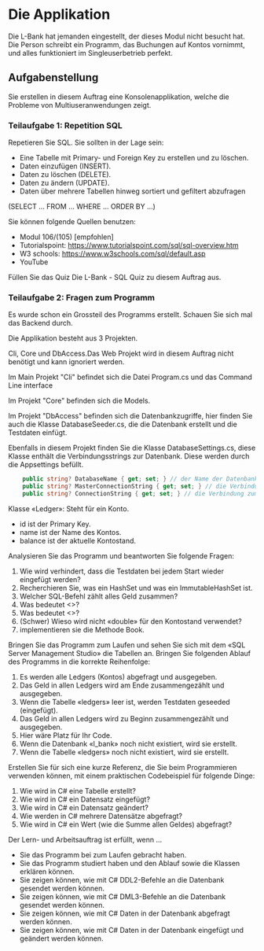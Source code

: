 # Die Applikation

Die L-Bank hat jemanden eingestellt, der dieses Modul nicht besucht hat. Die
Person schreibt ein Programm, das Buchungen auf Kontos vornimmt, und alles
funktioniert im Singleuserbetrieb perfekt.

## Aufgabenstellung
Sie erstellen in diesem Auftrag eine Konsolenapplikation, welche die Probleme
von Multiuseranwendungen zeigt.

### Teilaufgabe 1: Repetition SQL
Repetieren Sie SQL. Sie sollten in der Lage sein:
- Eine Tabelle mit Primary- und Foreign Key zu erstellen und zu löschen.
- Daten einzufügen (INSERT).
- Daten zu löschen (DELETE).
- Daten zu ändern (UPDATE).
- Daten über mehrere Tabellen hinweg sortiert und gefiltert abzufragen

(SELECT … FROM … WHERE … ORDER BY …)

Sie können folgende Quellen benutzen:
- Modul 106/(105) [empfohlen]
- Tutorialspoint: https://www.tutorialspoint.com/sql/sql-overview.htm
- W3 schools: https://www.w3schools.com/sql/default.asp
- YouTube

Füllen Sie das Quiz Die L-Bank - SQL Quiz zu diesem Auftrag aus.

### Teilaufgabe 2: Fragen zum Programm
Es wurde schon ein Grossteil des Programms erstellt. Schauen Sie sich mal das Backend durch.

Die Applikation besteht aus 3 Projekten. 

Cli, Core und DbAccess.Das Web Projekt wird in diesem Auftrag nicht benötigt und kann ignoriert werden.

Im Main Projekt "Cli" befindet sich die Datei Program.cs und das Command Line interface


Im Projekt "Core" befinden sich die Models.

Im Projekt "DbAccess" befinden sich die Datenbankzugriffe, hier finden Sie auch die Klasse DatabaseSeeder.cs, die die Datenbank erstellt und die Testdaten einfügt.

Ebenfalls in diesem Projekt finden Sie die Klasse DatabaseSettings.cs, diese Klasse enthält die Verbindungsstrings zur Datenbank. Diese werden durch die Appsettings befüllt.
```csharp
    public string? DatabaseName { get; set; } // der Name der Datenbank
    public string? MasterConnectionString { get; set; } // die Verbindung zum Datenbank Server, wenn die Datenbank noch nicht existiert
    public string? ConnectionString { get; set; } // die Verbindung zum Datenbank Server, wenn die Datenbank erstellt wurde
```

Klasse «Ledger»: Steht für ein Konto.
- id ist der Primary Key.
- name ist der Name des Kontos.
- balance ist der aktuelle Kontostand.

Analysieren Sie das Programm und beantworten Sie folgende Fragen:
1. Wie wird verhindert, dass die Testdaten bei jedem Start wieder eingefügt
werden?
2. Recherchieren Sie, was ein HashSet und was ein ImmutableHashSet ist.
3. Welcher SQL-Befehl zählt alles Geld zusammen?
4. Was bedeutet <<Property>>?
5. Was bedeutet <<Readonly>>?
6. (Schwer) Wieso wird nicht «double» für den Kontostand verwendet?
7. implementieren sie die Methode Book.


Bringen Sie das Programm zum Laufen und sehen Sie sich mit dem «SQL Server
Management Studio» die Tabellen an.
Bringen Sie folgenden Ablauf des Programms in die korrekte Reihenfolge:
1. Es werden alle Ledgers (Kontos) abgefragt und ausgegeben.
2. Das Geld in allen Ledgers wird am Ende zusammengezählt und ausgegeben.
3. Wenn die Tabelle «ledgers» leer ist, werden Testdaten geseeded (eingefügt).
4. Das Geld in allen Ledgers wird zu Beginn zusammengezählt und ausgegeben.
5. Hier wäre Platz für Ihr Code.
6. Wenn die Datenbank «l_bank» noch nicht existiert, wird sie erstellt.
7. Wenn die Tabelle «ledgers» noch nicht existiert, wird sie erstellt.

Erstellen Sie für sich eine kurze Referenz, die Sie beim Programmieren
verwenden können, mit einem praktischen Codebeispiel für folgende Dinge:
1. Wie wird in C# eine Tabelle erstellt?
2. Wie wird in C# ein Datensatz eingefügt?
3. Wie wird in C# ein Datensatz geändert?
4. Wie werden in C# mehrere Datensätze abgefragt?
5. Wie wird in C# ein Wert (wie die Summe allen Geldes) abgefragt?

Der Lern- und Arbeitsauftrag ist erfüllt, wenn …
- Sie das Programm bei zum Laufen gebracht haben.
- Sie das Programm studiert haben und den Ablauf sowie die Klassen erklären können.
- Sie zeigen können, wie mit C# DDL2-Befehle an die Datenbank gesendet werden können.
- Sie zeigen können, wie mit C# DML3-Befehle an die Datenbank gesendet werden können.
- Sie zeigen können, wie mit C# Daten in der Datenbank abgefragt werden können.
- Sie zeigen können, wie mit C# Daten in der Datenbank eingefügt und geändert werden können.
